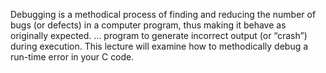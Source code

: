 Debugging is a methodical process of finding and reducing the number of bugs (or defects) in a computer program, thus making it behave as originally expected. ... program to generate incorrect output (or “crash”) during execution. This lecture will examine how to methodically debug a run-time error in your C code.